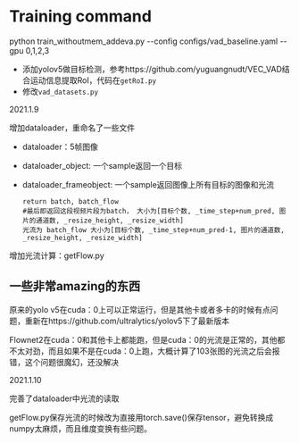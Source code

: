 # Training command
python train_withoutmem_addeva.py --config configs/vad_baseline.yaml --gpu 0,1,2,3

- 添加yolov5做目标检测，参考https://github.com/yuguangnudt/VEC_VAD结合运动信息提取RoI，代码在`getRoI.py`
- 修改`vad_datasets.py`



2021.1.9

增加dataloader，重命名了一些文件

- dataloader：5帧图像

- dataloader_object: 一个sample返回一个目标

- dataloader_frameobject: 一个sample返回图像上所有目标的图像和光流

  ```
  return batch, batch_flow   
  #最后即返回这段视频片段为batch， 大小为[目标个数, _time_step+num_pred, 图片的通道数, _resize_height, _resize_width]
  光流为 batch_flow 大小为[目标个数, _time_step+num_pred-1, 图片的通道数, _resize_height, _resize_width]
  ```

增加光流计算：getFlow.py



## 一些非常amazing的东西

原来的yolo v5在cuda：0上可以正常运行，但是其他卡或者多卡的时候有点问题，重新在https://github.com/ultralytics/yolov5下了最新版本

Flownet2在cuda：0和其他卡上都能跑，但是cuda：0的光流是正常的，其他都不太对劲，而且如果不是在cuda：0上跑，大概计算了103张图的光流之后会报错，这个问题很魔幻，还没解决





2021.1.10

完善了dataloader中光流的读取

getFlow.py保存光流的时候改为直接用torch.save()保存tensor，避免转换成numpy太麻烦，而且维度变换有些问题。